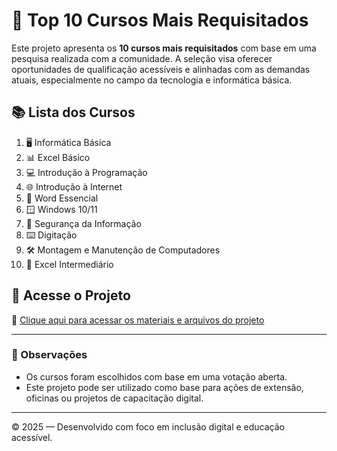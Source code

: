 # 🎯 Top 10 Cursos Mais Requisitados

Este projeto apresenta os **10 cursos mais requisitados** com base em uma pesquisa realizada com a comunidade. A seleção visa oferecer oportunidades de qualificação acessíveis e alinhadas com as demandas atuais, especialmente no campo da tecnologia e informática básica.

## 📚 Lista dos Cursos

1. 🖥️ Informática Básica  
2. 📊 Excel Básico  
3. 💻 Introdução à Programação  
4. 🌐 Introdução à Internet  
5. 📝 Word Essencial  
6. 🪟 Windows 10/11  
7. 🧠 Segurança da Informação  
8. ⌨️ Digitação  
9. 🛠️ Montagem e Manutenção de Computadores  
10. 📐 Excel Intermediário  

## 📂 Acesse o Projeto

📎 [Clique aqui para acessar os materiais e arquivos do projeto](https://drive.google.com/drive/folders/1NCN3W_WfRXzQ-o6hrLLcLQuJLZwwoOei?usp=sharing)

---

### 📌 Observações

- Os cursos foram escolhidos com base em uma votação aberta.
- Este projeto pode ser utilizado como base para ações de extensão, oficinas ou projetos de capacitação digital.

---

© 2025 — Desenvolvido com foco em inclusão digital e educação acessível.
